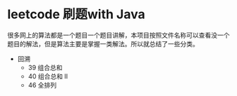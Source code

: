 # leetcode 刷题with Java

很多网上的算法都是一个题目一个题目讲解，本项目按照文件名称可以查看没一个题目的解法，但是算法主要是掌握一类解法。所以就总结了一些分类。

* 回溯
    * 39 组合总和
    * 40 组合总和 II
    * 46 全排列 

